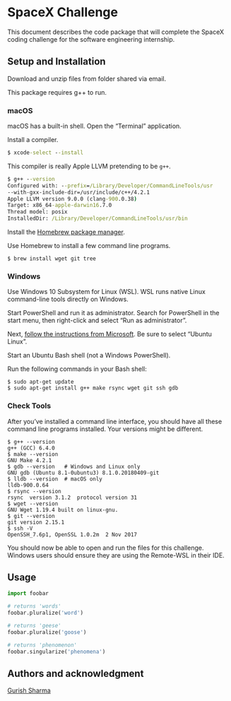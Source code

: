 # SpaceX Challenge

This document describes the code package that will complete the SpaceX coding challenge for the software engineering internship.

## Setup and Installation

Download and unzip files from folder shared via email.

This package requires g++ to run.


### macOS
macOS has a built-in shell. Open the “Terminal” application.

Install a compiler.

```cmd
$ xcode-select --install
```
This compiler is really Apple LLVM pretending to be `g++`.
```cmd
$ g++ --version
Configured with: --prefix=/Library/Developer/CommandLineTools/usr 
--with-gxx-include-dir=/usr/include/c++/4.2.1
Apple LLVM version 9.0.0 (clang-900.0.38)
Target: x86_64-apple-darwin16.7.0
Thread model: posix
InstalledDir: /Library/Developer/CommandLineTools/usr/bin
```

Install the [Homebrew package manager](https://brew.sh/).

Use Homebrew to install a few command line programs.
```
$ brew install wget git tree
```

### Windows
Use Windows 10 Subsystem for Linux (WSL). WSL runs native Linux command-line tools directly on Windows.

Start PowerShell and run it as administrator. Search for PowerShell in the start menu, then right-click and select “Run as administrator”.

Next, [follow the instructions from Microsoft](https://msdn.microsoft.com/en-us/commandline/wsl/install-win10). Be sure to select “Ubuntu Linux”.

Start an Ubuntu Bash shell (not a Windows PowerShell).

Run the following commands in your Bash shell:
```
$ sudo apt-get update
$ sudo apt-get install g++ make rsync wget git ssh gdb
```

### Check Tools
After you’ve installed a command line interface, you should have all these command line programs installed. Your versions might be different.
```
$ g++ --version
g++ (GCC) 6.4.0
$ make --version
GNU Make 4.2.1
$ gdb --version   # Windows and Linux only
GNU gdb (Ubuntu 8.1-0ubuntu3) 8.1.0.20180409-git
$ lldb --version  # macOS only
lldb-900.0.64
$ rsync --version
rsync  version 3.1.2  protocol version 31
$ wget --version
GNU Wget 1.19.4 built on linux-gnu.
$ git --version
git version 2.15.1
$ ssh -V
OpenSSH_7.6p1, OpenSSL 1.0.2m  2 Nov 2017
```

You should now be able to open and run the files for this challenge. Windows users should ensure they are using the Remote-WSL in their IDE.

## Usage

```python
import foobar

# returns 'words'
foobar.pluralize('word')

# returns 'geese'
foobar.pluralize('goose')

# returns 'phenomenon'
foobar.singularize('phenomena')
```


## Authors and acknowledgment
[Gurish Sharma](https://www.linkedin.com/in/gurish-sharma-/)